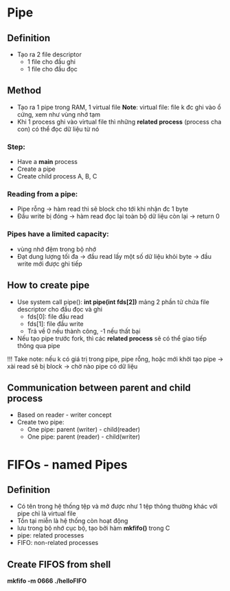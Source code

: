 # Pipe

## Definition

- Tạo ra 2 file descriptor
  - 1 file cho đầu ghi
  - 1 file cho đầu đọc

## Method

- Tạo ra 1 pipe trong RAM, 1 virtual file
  **Note**: virtual file: file k đc ghi vào ổ cứng, xem như vùng nhớ tạm
- Khi 1 process ghi vào virtual file thì những **related process** (process cha con) có thể đọc dữ liệu từ nó

### Step:

- Have a **main** process
- Create a pipe
- Create child process A, B, C

### Reading from a pipe:

- Pipe rỗng -> hàm read thì sẽ block cho tới khi nhận đc 1 byte
- Đầu write bị đóng -> hàm read đọc lại toàn bộ dữ liệu còn lại -> return 0

### Pipes have a limited capacity:

- vùng nhớ đệm trong bộ nhớ
- Đạt dung lượng tối đa -> đầu read lấy một số dữ liệu khỏi byte -> đầu write mới được ghi tiếp

## How to create pipe

- Use system call pipe(): **int pipe(int fds[2])** mảng 2 phần tử chứa file descriptor cho đầu đọc và ghi
  - fds[0]: file đầu read
  - fds[1]: file đầu write
  - Trả về 0 nếu thành công, -1 nếu thất bại
- Nếu tạo pipe trước fork, thì các **related process** sẽ có thể giao tiếp thông qua pipe

!!! Take note: nếu k có giá trị trong pipe, pipe rỗng, hoặc mới khởi tạo pipe -> xài read sẽ bị block -> chờ nào pipe có dữ liệu

## Communication between parent and child process

- Based on reader - writer concept
- Create two pipe:
  - One pipe: parent (writer) - child(reader)
  - One pipe: parent (reader) - child(writer)

# FIFOs - named Pipes

## Definition

- Có tên trong hệ thống tệp và mở được như 1 tệp thông thường khác với pipe chỉ là virtual file
- Tồn tại miễn là hệ thống còn hoạt động
- lưu trong bộ nhớ cục bộ, tạo bởi hàm **mkfifo()** trong C
- pipe: related processes
- FIFO: non-related processes

## Create FIFOS from shell

**mkfifo -m 0666 ./helloFIFO**

